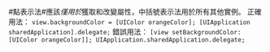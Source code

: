 #點表示法#應該*僅用於*獲取和改變屬性，中括號表示法用於所有其他實例。
正確用法：
`view.backgroundColor = [UIColor orangeColor];
[UIApplication sharedApplication].delegate;`
錯誤用法：
`[view setBackgroundColor:[UIColor orangeColor]];
UIApplication.sharedApplication.delegate;`
